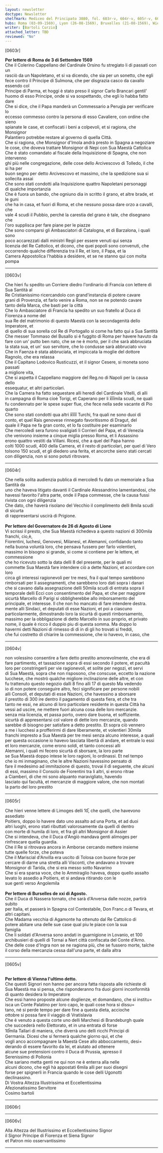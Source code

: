 ```yaml
---
layout: newsletter
doctype: Newsletter
shelfmark: Mediceo del Principato 3080, fol. 603r-v, 604r-v, 605r-v, 606r-v
hubs: Roma (03-09-1569), Lyon (26-08-1569), Bruxelles (21-08-1569), Wien (31-08-1569)
writer: [Bartoli Curzio]
attached_letter: TBD
reviewed: "No"
---
```


[0603r]  
  
  
<strong>Per lettere di Roma de 3 di Settembre 1569</strong>  
Che il Colerino Cappellano del Cardinale Orsino fu stregiato li di passati con un  
rasciò da un Napoletano, et si va dicendo, che sia per un sonetto, che egli  
fece contro il Principe di Sulmona, che per disgrazia casco da cavallo essendo col  
Principe di Parma, et hoggi è stato preso il signor Carlo Brancari gentil'  
huomo di esso Principe, onde si va sospettando, che egli lo habba fatto dare  
Che si dice, che il Papa manderà un Commessario a Perugia per verificare lo  
eccesso commesso contro la persona di esso Cavaliere, con ordine che sieno  
spianate le case, et confiscati i beni a colpevoli, et si ragiona, che Monsignor  
Palantiero potrebbe restare al governo di quella Città.  
Che si ragiona, che Monsignor d'Imola andrà presto in Spagna a negoziare  
le cose, che doveva trattare Monsignor di Nepi con Sua Maestà Cattolica  
Che è stato comandato al fiscale della Inquisizione di Spagna, che non intervenno  
ghi più nelle congregazione, delle cose dello Arcivescovo di Tolledo, il che si ha per  
buon segno per detto Arcivescovo et massimo, che la spedizione sua si sollecita assai  
Che sono stati condotti alla Inquisizione quattro Napoletani personaggi  
di qualche importanzia  
Che è fuora un bando, che ogniuno dia in scritto il grano, et altre brade, et le guni  
che ha in casa, et fuori di Roma, et che nessuno possa dare orzo a cavalli, che  
vale 4 scudi il Pubbio, perché la carestia del grano è tale, che disegnano che  
l'oro supplisca per fare piane per le piazze  
Che sono comparsi gli Ambasciatori di Catalogna, et di Barzalona, i quali sono  
poco accarezzati dalli ministri Regii per essere venuti qui senza  
licenzia del Re Cattolico, et dicono, che quei popoli sono convenuti, che  
occorrendo qualche differenzia tra il Re, et loro, il Papa, et la  
Camera Appostolica l'habbia a desidere, et se ne stanno qui con molta pompa  
  
---  

[0603v]  
  
  
Che hieri fu spedito un Corriere diedro l'ordinario di Francia con lettere di Sua Santità al  
Re Cristianissimo ricercandolo con grand'instanzia di potere cavare  
grani di Provenzia, et farlo venire a Roma, non se ne potendo cavare  
tanto della Marca, che basti per la città  
Che lo Ambasciatore di Francia ha spedito un suo fratello al Duca di Fiorenza a nome del  
sua Re del matrimonio di questo Maestà con la secondagenità dello Imperatore, et  
di quello di sua sorella col Re di Portogallo si come ha fatto qui a Sua Santità  
Che messer Tommaso del Busallo si è fuggito di Roma per havere havuto da  
fare con un' putto ben nato, che se ne è morto, per il che sarà abbruciata  
la stata sua, et un' suo servitore, che lo condusse sarà abbruciato vivo  
Che in Faenza è stata abbruciata, et impiccata la moglie del dottore  
Ragnolo, che era relassa  
Che il Capitano Lodovico Rusticuzzi, et il signor Cesere, si moneta sono passati  
a migliore vita,  
Che si aspetta il Cappellano maggiore del Reg.no di Napoli per la causa dello  
essequatur, et altri particolari.  
Che la Camera ha fatto seguestare alli heredi del Cardinale Vitelli, di alli  
in campagna di Roma cioè Torigi, et Caperano per li x̅i̅i̅mila scudi, ne quali  
fu condennato per le spese super flue, che fece nella sede vacante di Pio quarto  
Che sono stati condotti qua altri x̅i̅i̅i̅i̅ Turchi, fra quali ne sono duoi di  
conto, et quel Rais genovese rinnegato favoritissmo di Dragut, del  
quale il Papa ne fa gran conto, et lo fa costituire per esaminarlo  
Che mercoledì sera furono svaligiati li Corrieri del Papa, et di Venezia  
che venivono insieme a cinque miglia presso Roma, et li Assassino  
erono quattro vestiti da Villani. Ricesi, che a quel del Papa hanno  
colti 1000 scudi, 400 della Camera, et il resto di particolari, per quel di Vero  
tolsono 150 scudi, et gli diedero una ferita, et ancorche sieno stati cercati  
con diligenzia, non si sono potuti ritrovare.  
  
---  

[0604r]  
  
  
Che nella solita audienzia publica di mercoledì fu dato un memoriale a Sua Santità da  
uno che haveva litigato davanti il Cardinale Alessandrino lamentandosi, che  
havessi favorito l'altra parte, onde il Papa commesse, che la causa fussi  
rivista con ogni diligenzia  
Che dato, che haverà risolano del Vecchio il complimento delli 8mila scudi di sicurta  
di rappresentarsi uscirà di Prigione.  
<br/><strong>Per lettere del Governatore de 26 di Agosto di Lione</strong>  
Vi scrissi il presto, che Sua Maestà richedeva a questo nazioni di 300mila franchi, cio,è,  
Fiorentini, luchesi, Genovesi, Milanesi, et Alemanni, confidando tanto  
nella buona voluntà loro, che pensava fussero per farlo volentieri,  
massimo in bisogno si grande, sì come si contiene per le lettere, et commessione  
che ho ricevuto sotto la data delli 8 del presente, per le quali mi  
commette Sua Maestà fare intendere ciò a dette Nazioni, et accordare con loro  
circa gli interessi ragionevoli per tre mesi, fra il qual tempo sarebbono  
rimborsati per li assegnamenti, che sarebbeno loro dati sopra i danari  
che si cavano dalla assegnazione delli 50mila scudi di entrata sopra il  
temporale delli Ecci con consentimento del Papa, et che per maggiore  
sicurtà Marcello di Parigi si obbligherebbe allo imborsamento del  
principale, et interesse. Il che non ho mancato di fare intendere destra.  
mente alli Sindaci, et deputati di esse Nazioni, et poi a ciascuno  
particolarmente, dimostrando loro la sicurtà di questi rimborsamento,  
massimo per la obbligazione di detto Marcello in suo proprio, et privato  
nome, il quale è ricco il duppio piu di questa somma. Ma doppo lo  
havermi detti Nazioni di rimesso di di in dì gli ho trovati si freddi,  
che fui costretto di chiarire la commessione, che io havevo, in caso, che  
  
---  

[0604v]  
  
  
non volessino consentire a fare detto prestito amorevolmente, che era di  
fare partimento, et tassazione sopra di essi secondo il potere, et pacultà  
loro per constringerli per vie ragionevoli, et solite per negozi, et servi  
di Sua Maestà, sopra che non risposono, che conscuse, eccetto la nazione  
lucchese, che mostrò qualche migliore inclinazione delle altre, et con  
fu trattenuto questo negozio dalli 8 fino alli 17 di questo Ma vedendo  
io di non potere conseguire altro, feci significare per persone nobili  
alli Consoli, et deputati di esse Nazioni, che havessino a sborsare  
il prestito di 300 ire dentro il pagamento di questa fiera, et che tra  
tanto ne essi, ne alcuno di loro particolare residente in questa Città ha  
vessi ad uscire, ne mettere fuori alcuna cosa delle loro mercanzie.  
senza mia licenzia, et passa porto, overo dare buona, et soffiziente.  
sicurtà di appresentarsi col valore di dette loro mercanzie, quando  
sarebbe di bisogno per satisfare a detto prestito. Et sopra ciò vennero  
a me i lucchesi a profferirmi di dare liberamente, et volentieri 30mila  
franchi impresto a Sua Maestà per tre mesi senza alcuno interesse, a quali  
per questa occasione io havevo lasciata libertà di andare, et entrale lo essi  
et loro mercanzie, come erono soldi, et tanto concessi alli  
Alemanni, i quali mi fecero sicurtà di sborsare, la loro parte  
se Sua Maestà doppo intese le loro ragioni, lo ordinassi. Et nel tempo  
che io mi inmaginano, che le altre Nazioni havessino pensato di  
fare il medesimo ad immitazione di questo, trovai il dì seguente, che alcuni  
di essi, massimo il Consolo de Fiorentini tra li altri, si erono ritrae  
a Ciamberi, di che mi sono alquanto maravigliato, havendo  
lasciato qui facultà, et mercanzie di maggiore valore, che non montati  
la parto del loro prestito  
  
---  

[0605r]  
  
  
Che hieri venne lettere di Limoges delli 10̅, che quelli, che havevono assediato  
Poitiers, doppo lo havere dato uno assalto ad una Porta, et ad duoi  
altri luoghi, erono stati ributtati valorosamente da quelli di dentro  
con morte di humila di loro, et fra gli altri Monsignor di Assier  
Che si intendeva, che il Duca d'Angiò mandava genti alimoges per  
rinfrescare quella guardia.  
Che il Re si ritrovava ancora in Amborse cercando mettere insieme  
tutte quelle forze, che poteva  
Che il Mariscial d'Anvilla era uscito di Tolosa con buone forze per  
cercare di darne una stretta alli Visconti, che andavano a trovare  
Monsignor di Tarida, che si era messo sotto Navarino  
Che si era sparsa voce, che lo Ammiraglio haveva, doppo quello assalto  
levato lo assedio a Poitiers, et si andava ritirando con le  
sue genti verso Angolemila  
<br/><strong>Per lettere di Burselles de xxi di Agosto.</strong>  
Che il Duca di Nassera tornato, che sarà d'Anversa dalle nozze, partirà subito  
per Italia, et passerà in Spagna col Contestabile, Don Franc.o di Tevara, et  
altri capitani.  
Che Madama vecchia di Agamonte ha ottenuto dal Re Cattolico di  
potere abitare una delle sue case qual piu le piace con la sua  
famiglia  
Che li soldati d'Anversa sono andati in guarnigione in Lovanio, et 100  
archibusieri di quelli di Tornai a Nert città confiscata del Conte d'Arno.  
Che delle cose d'Ingra non se ne ragiona più, che se fussero morte, talche  
il corso della mercanzia cessa dall'una parte, et dalla altra  
  
---  

[0605v]  
  
  
<br/><strong>Per lettere di Vienna l'ultimo detto.</strong>  
Che questi Signori non hanno per ancora fatta risposta alle richieste di  
Sua Maestà ma si pensa, che risponderanno fra duoi giorni inconformità  
di quanto desidera lo Imperatore  
Che essi hanno proposte alcune doglienze, et domandano, che si institu=  
isca un Conte Palatino per loro capo, le quali cose hora si dissu=  
tano, né si perde tempo per dare fine a questa dieta, accioche  
ottobre si possa fare il viaggio di Vratislavia  
Che è venuto a questa corte uno delli Marchesi di Brandeburgh quale  
che succederà nello Elettorato, et in una entrata di forse  
10̅mila Tallari di maniera, che diverrà uno delli ricchi Principi di  
Germania. Dicesi che si fermerà qualche giorno qui, et che  
vogli anco accompagnare la Maestà Cese allo abboccamento, desi=  
derando di essere favorito da lei, et aiutato ad ottenere  
alcune sue pretensioni contro il Duca di Prussia, apresso il  
Serenissimo di Pollonia  
Che sariano metta genti ne qui non ne è enterra alla nelle  
alcuni dicono, che egli hà appostati 6mila alli per suoi disegni  
forse per spignerli in Francia quando le cose delli Ugonotti  
declinassino.  
Di Vostra Altezza Illustrissima et Eccellentissima  
Afezionatissimo Servitore  
Cosimo bartoli  
  
---  

[0606r]  
  
  
  
---  

[0606v]  
  
  
Alla Altezza del Illustrissimo et Eccellentissimo Signor  
il Signor Principe di Fiorenza et Siena Signor  
et Patron mio osservantissimo  
  
---  

